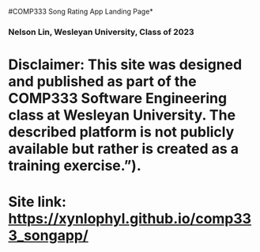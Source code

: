 #COMP333 Song Rating App Landing Page*

### Nelson Lin, Wesleyan University, Class of 2023

# Disclaimer: This site was designed and published as part of the COMP333 Software Engineering class at Wesleyan University. The described platform is not publicly available but rather is created as a training exercise.”).

# Site link: https://xynlophyl.github.io/comp333_songapp/
